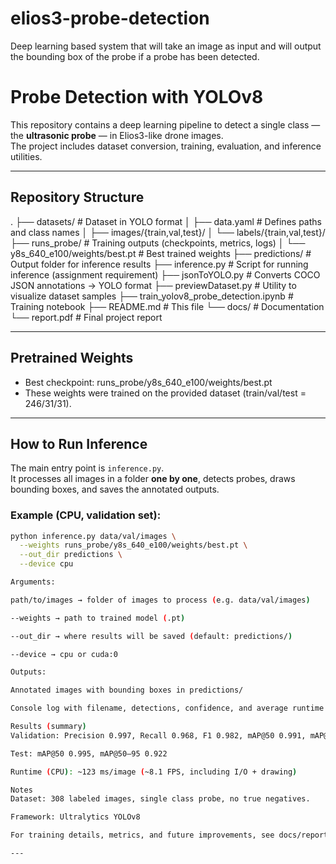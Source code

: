 # elios3-probe-detection
Deep learning based system that will take an image as input and will output the bounding box of the probe if a probe has been detected.

# Probe Detection with YOLOv8

This repository contains a deep learning pipeline to detect a single class — the **ultrasonic probe** — in Elios3-like drone images.  
The project includes dataset conversion, training, evaluation, and inference utilities.

---

## Repository Structure

.
├── datasets/ # Dataset in YOLO format
│ ├── data.yaml # Defines paths and class names
│ ├── images/{train,val,test}/
│ └── labels/{train,val,test}/
├── runs_probe/ # Training outputs (checkpoints, metrics, logs)
│ └── y8s_640_e100/weights/best.pt # Best trained weights
├── predictions/ # Output folder for inference results
├── inference.py # Script for running inference (assignment requirement)
├── jsonToYOLO.py # Converts COCO JSON annotations -> YOLO format
├── previewDataset.py # Utility to visualize dataset samples
├── train_yolov8_probe_detection.ipynb # Training notebook
├── README.md # This file
└── docs/ # Documentation
└── report.pdf # Final project report

---

## Pretrained Weights

- Best checkpoint: runs_probe/y8s_640_e100/weights/best.pt
- These weights were trained on the provided dataset (train/val/test = 246/31/31).

---

## How to Run Inference

The main entry point is `inference.py`.  
It processes all images in a folder **one by one**, detects probes, draws bounding boxes, and saves the annotated outputs.

### Example (CPU, validation set):
```bash
python inference.py data/val/images \
  --weights runs_probe/y8s_640_e100/weights/best.pt \
  --out_dir predictions \
  --device cpu

Arguments:

path/to/images → folder of images to process (e.g. data/val/images)

--weights → path to trained model (.pt)

--out_dir → where results will be saved (default: predictions/)

--device → cpu or cuda:0

Outputs:

Annotated images with bounding boxes in predictions/

Console log with filename, detections, confidence, and average runtime

Results (summary)
Validation: Precision 0.997, Recall 0.968, F1 0.982, mAP@50 0.991, mAP@50–95 0.909

Test: mAP@50 0.995, mAP@50–95 0.922

Runtime (CPU): ~123 ms/image (~8.1 FPS, including I/O + drawing)

Notes
Dataset: 308 labeled images, single class probe, no true negatives.

Framework: Ultralytics YOLOv8

For training details, metrics, and future improvements, see docs/report.pdf.

---
